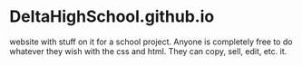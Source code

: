 # DeltaHighSchool.github.io
website with stuff on it for a school project. Anyone is completely free to do whatever they wish with the css and html. They can copy, sell, edit, etc. it.
